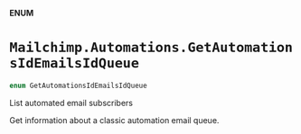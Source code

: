 **ENUM**

# `Mailchimp.Automations.GetAutomationsIdEmailsIdQueue`

```swift
enum GetAutomationsIdEmailsIdQueue
```

List automated email subscribers

Get information about a classic automation email queue.
